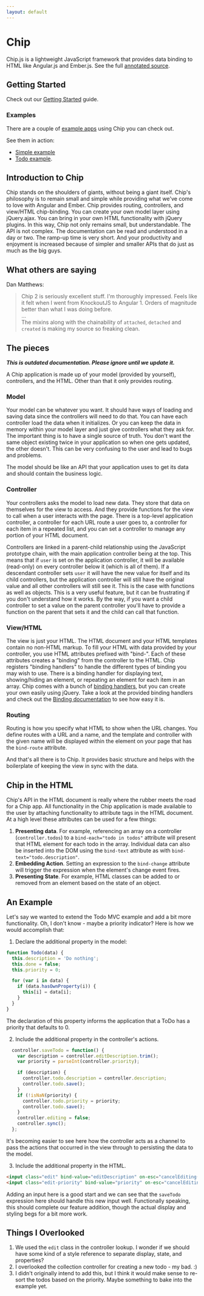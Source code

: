 ```yaml
---
layout: default
---
```



Chip
====

Chip.js is a lightweight JavaScript framework that provides data binding to HTML like Angular.js and Ember.js. See the
full [annotated source](https://rawgithub.com/teamsnap/chip/master/docs/src/chip.html).

## Getting Started

Check out our [Getting Started](https://github.com/teamsnap/chip/wiki) guide.

### Examples

There are a couple of [example apps](https://github.com/teamsnap/chip/tree/master/examples) using Chip you can check
out.

See them in action:
* [Simple example](https://rawgithub.com/teamsnap/chip/master/examples/simple.html)
* [Todo example](https://rawgithub.com/teamsnap/chip/master/examples/todo/index.html).

## Introduction to Chip

Chip stands on the shoulders of giants, without being a giant itself. Chip's philosophy is to remain small and simple
while providing what we've come to love with Angular and Ember. Chip provides routing, controllers, and view/HTML
chip-binding. You can create your own model layer using jQuery.ajax. You can bring in your own HTML functionality with
jQuery plugins. In this way, Chip not only remains small, but understandable. The API is not complex. The documentation
can be read and understood in a day or two. The ramp-up time is very short. And your productivity and enjoyment is
increased because of simpler and smaller APIs that do just as much as the big guys.

## What others are saying

Dan Matthews:
> Chip 2 is seriously excellent stuff. I'm thoroughly impressed. Feels like it felt when I went from KnockoutJS to
  Angular 1. Orders of magnitude better than what I was doing before.<br>...<br>
  The mixins along with the chainability of `attached`, `detached` and `created` is making my source so freaking clean.

## The pieces

***This is outdated documentation. Please ignore until we update it.***

A Chip application is made up of your model (provided by yourself), controllers, and the HTML. Other than that it only
provides routing.

### Model

Your model can be whatever you want. It should have ways of loading and saving data since the controllers will need to
do that. You can have each controller load the data when it initializes. Or you can keep the data in memory within your
model layer and just give controllers what they ask for. The important thing is to have a single source of truth. You
don't want the same object existing twice in your application so when one gets updated, the other doesn't. This can be
very confusing to the user and lead to bugs and problems.

The model should be like an API that your application uses to get its data and should contain the business logic.

### Controller

Your controllers asks the model to load new data. They store that data on themselves for the view to access. And they
provide functions for the view to call when a user interacts with the page. There is a top-level application controller,
a controller for each URL route a user goes to, a controller for each item in a repeated list, and you can set a
controller to manage any portion of your HTML document.

Controllers are linked in a parent-child relationship using the JavaScript prototype chain, with the main application
controller being at the top. This means that if `user` is set on the application controller, it will be available
(read-only) on every controller below it (which is all of them). If a descendant controller sets `user` it will have the
new value for itself and its child controllers, but the application controller will still have the original value and
all other controllers will still see it. This is the case with functions as well as objects. This is a very useful
feature, but it can be frustrating if you don't understand how it works. By the way, if you want a child controller to
set a value on the parent controller you'll have to provide a function on the parent that sets it and the child can call
that function.

### View/HTML

The view is just your HTML. The HTML document and your HTML templates contain no non-HTML markup. To fill your HTML
with data provided by your controller, you use HTML attributes prefixed with "bind-". Each of these attributes creates
a "binding" from the controller to the HTML. Chip registers "binding handlers" to handle the different types of binding
you may wish to use. There is a binding handler for displaying text, showing/hiding an element, or repeating an element
for each item in an array. Chip comes with a bunch of
[binding handlers](https://rawgithub.com/teamsnap/chip/master/docs/src/bindings.html), but you can create your own
easily using jQuery. Take a look at the provided binding handlers and check out the
[Binding documentation](https://rawgithub.com/teamsnap/chip/master/docs/src/binding.html) to see how easy it is.

### Routing

Routing is how you specify what HTML to show when the URL changes. You define routes with a URL and a name, and the
template and controller with the given name will be displayed within the element on your page that has the `bind-route`
attribute.

And that's all there is to Chip. It provides basic structure and helps with the boilerplate of keeping the view in sync
with the data.

## Chip in the HTML

Chip's API in the HTML document is really where the rubber meets the road for a Chip app. All functionality in the Chip
application is made available to the user by attaching functionality to attribute tags in the HTML document. At a high level
these attributes can be used for a few things:

1. **Presenting data**. For example, referencing an array on a controller (`controller.todos`) to a
`bind-each="todo in todos"` attribute will present that HTML element for each todo in the array. Individual data can
also be inserted into the DOM using the `bind-text` attribute as with `bind-text="todo.description"`.
2. **Embedding Action**. Setting an expression to the `bind-change` attribute will trigger the expression when the
element's change event fires.
3. **Presenting State**. For example, HTML classes can be added to or removed from an element based on the state of an
object.

## An Example

Let's say we wanted to extend the Todo MVC example and add a bit more functionality. Oh, I don't know - maybe a
priority indicator? Here is how we would accomplish that:

1. Declare the additional property in the model:

```javascript
function Todo(data) {
  this.description = 'Do nothing';
  this.done = false;
  this.priority = 0;

  for (var i in data) {
    if (data.hasOwnProperty(i)) {
      this[i] = data[i];
    }
  }
}
```
The declaration of this property informs the application that a ToDo has a priority that defaults to 0.

2. Include the additional property in the controller's actions.

```javascript
  controller.saveTodo = function() {
    var description = controller.editDescription.trim();
    var priority = parseInt(controller.priority);

    if (description) {
      controller.todo.description = controller.description;
      controller.todo.save();
    }
    if (!isNaN(priority) {
      controller.todo.priority = priority;
      controller.todo.save();
    }
    controller.editing = false;
    controller.sync();
  };
```
It's becoming easier to see here how the controller acts as a channel to pass the actions that occurred in the view
through to persisting the data to the model.

3. Include the additional property in the HTML.

```html
<input class="edit" bind-value="editDescription" on-esc="cancelEditing()" on-blur="cancelEditing()" on-enter="saveTodo()">
<input class="edit-priority" bind-value="priority" on-esc="cancelEditing()" on-blur="cancelEditing()" on-enter="saveTodo()">
```
Adding an input here is a good start and we can see that the `saveTodo` expression here should handle this new input well. Functionally speaking,
this should complete our feature addition, though the actual display and styling begs for a bit more work.

## Things I Overlooked

1. We used the `edit` class in the controller lookup. I wonder if we should have some kind of a style reference to separate display, state, and properties?
2. I overlooked the collection controller for creating a new todo - my bad. :)
3. I didn't originally intend to add this, but I think it would make sense to re-sort the todos based on the priority. Maybe something to bake into the example yet.
